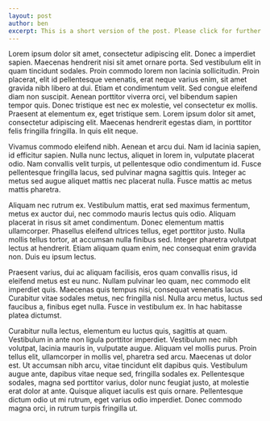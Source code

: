 ```yaml
---
layout: post
author: ben
excerpt: This is a short version of the post. Please click for further details...
---
```

Lorem ipsum dolor sit amet, consectetur adipiscing elit. Donec a imperdiet sapien. Maecenas hendrerit nisi sit amet ornare porta. Sed vestibulum elit in quam tincidunt sodales. Proin commodo lorem non lacinia sollicitudin. Proin placerat, elit id pellentesque venenatis, erat neque varius enim, sit amet gravida nibh libero at dui. Etiam et condimentum velit. Sed congue eleifend diam non suscipit. Aenean porttitor viverra orci, vel bibendum sapien tempor quis. Donec tristique est nec ex molestie, vel consectetur ex mollis. Praesent at elementum ex, eget tristique sem. Lorem ipsum dolor sit amet, consectetur adipiscing elit. Maecenas hendrerit egestas diam, in porttitor felis fringilla fringilla. In quis elit neque.

Vivamus commodo eleifend nibh. Aenean et arcu dui. Nam id lacinia sapien, id efficitur sapien. Nulla nunc lectus, aliquet in lorem in, vulputate placerat odio. Nam convallis velit turpis, ut pellentesque odio condimentum id. Fusce pellentesque fringilla lacus, sed pulvinar magna sagittis quis. Integer ac metus sed augue aliquet mattis nec placerat nulla. Fusce mattis ac metus mattis pharetra.

Aliquam nec rutrum ex. Vestibulum mattis, erat sed maximus fermentum, metus ex auctor dui, nec commodo mauris lectus quis odio. Aliquam placerat in risus sit amet condimentum. Donec elementum mattis ullamcorper. Phasellus eleifend ultrices tellus, eget porttitor justo. Nulla mollis tellus tortor, at accumsan nulla finibus sed. Integer pharetra volutpat lectus at hendrerit. Etiam aliquam quam enim, nec consequat enim gravida non. Duis eu ipsum lectus.

Praesent varius, dui ac aliquam facilisis, eros quam convallis risus, id eleifend metus est eu nunc. Nullam pulvinar leo quam, nec commodo elit imperdiet quis. Maecenas quis tempus nisi, consequat venenatis lacus. Curabitur vitae sodales metus, nec fringilla nisl. Nulla arcu metus, luctus sed faucibus a, finibus eget nulla. Fusce in vestibulum ex. In hac habitasse platea dictumst.

Curabitur nulla lectus, elementum eu luctus quis, sagittis at quam. Vestibulum in ante non ligula porttitor imperdiet. Vestibulum nec nibh volutpat, lacinia mauris in, vulputate augue. Aliquam vel mollis purus. Proin tellus elit, ullamcorper in mollis vel, pharetra sed arcu. Maecenas ut dolor est. Ut accumsan nibh arcu, vitae tincidunt elit dapibus quis. Vestibulum augue ante, dapibus vitae neque sed, fringilla sodales ex. Pellentesque sodales, magna sed porttitor varius, dolor nunc feugiat justo, at molestie erat dolor at ante. Quisque aliquet iaculis est quis ornare. Pellentesque dictum odio ut mi rutrum, eget varius odio imperdiet. Donec commodo magna orci, in rutrum turpis fringilla ut.